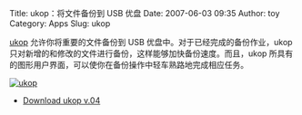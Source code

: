 Title: ukop：将文件备份到 USB 优盘
Date: 2007-06-03 09:35
Author: toy
Category: Apps
Slug: ukop

[ukop](http://kornelix.squarespace.com/ukop) 允许你将重要的文件备份到
USB 优盘中。对于已经完成的备份作业，ukop
只对新增的和修改的文件进行备份，这样能够加快备份速度。而且，ukop
所具有的图形用户界面，可以使你在备份操作中轻车熟路地完成相应任务。

[![ukop](http://i.linuxtoy.org/i/2007/06/ukop_s.png)](http://i.linuxtoy.org/i/2007/06/ukop.png)

- [Download ukop
v.04](http://kornelix.squarespace.com/storage/ukop/ukop.04.tar.gz)
